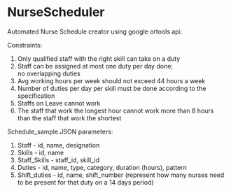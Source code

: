 # NurseScheduler
Automated Nurse Schedule creator using google ortools api.

Constraints:
1. Only qualified staff with the right skill can take on a duty
2. Staff can be assigned at most one duty per day done; no overlapping duties
3. Avg working hours per week should not exceed 44 hours a week
4. Number of duties per day per skill must be done according to the specification
5. Staffs on Leave cannot work
6. The staff that work the longest hour cannot work more than 8 hours than the staff that work the shortest


Schedule_sample.JSON parameters:

1. Staff - id, name, designation
2. Skills - id, name
3. Staff_Skills - staff_id, skill_id
4. Duties - id, name, type, category, duration (hours), pattern
5. Shift_duties - id, name, shift_number (represent how many nurses need to be present for that duty on a 14 days period)


